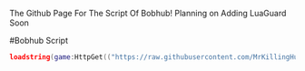 The Github Page For The Script Of Bobhub!
Planning on Adding LuaGuard Soon

#Bobhub Script
 ```lua
 loadstring(game:HttpGet(("https://raw.githubusercontent.com/MrKillingHunter/Bobhub/main/BobHub.lua"),true))()
 ```
